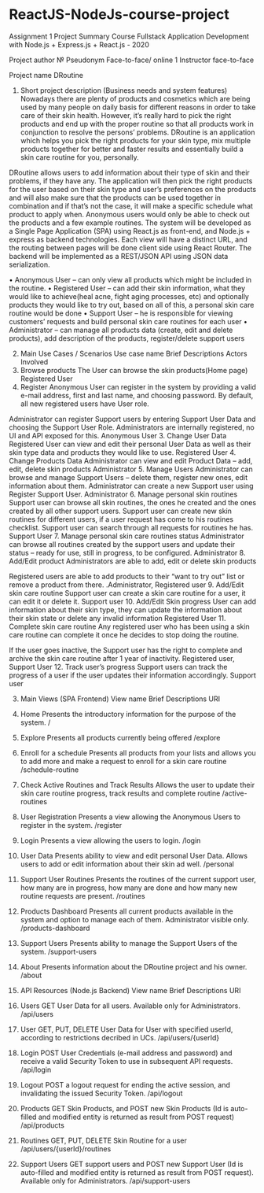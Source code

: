 # ReactJS-NodeJs-course-project


Assignment 1	Project Summary
Course	Fullstack Application Development with Node.js + Express.js + React.js - 2020

Project author 
№	Pseudonym	Face-to-face/ online
1	Instructor	face-to-face

Project name	DRoutine

1.	Short project description (Business needs and system features)
Nowadays there are plenty of products and cosmetics which are being used by many people on daily basis for different reasons in order to take care of their skin health.
However, it’s really hard to pick the right products and end up with the proper routine so that all products work in conjunction to resolve the persons’ problems.
DRoutine is an application which helps you pick the right products for your skin type, mix multiple products together for better and faster results and essentially build a skin care routine for you, personally.

DRoutine allows users to add information about their type of skin and their problems, if they have any. The application will then pick the right products for the user based on their skin type and user’s preferences on the products and will also make sure that the products can be used together in combination and if that’s not the case, it will make a specific schedule what product to apply when. Anonymous users would only be able to check out the products and a few example routines.
The system will be developed as a Single Page Application (SPA) using React.js as front-end, and Node.js + express as backend technologies. Each view will have a distinct URL, and the routing between pages will be done client side using React Router. The backend will be implemented as a REST/JSON API using JSON data serialization.

•	Anonymous User – can only view all products which might be included in the routine.
•	Registered User – can add their skin information, what they would like to achieve(heal acne, fight aging processes, etc) and optionally products they would like to try out, based on all of this, a personal skin care routine would be done
•	Support User – he is responsible for viewing customers’ requests and build personal skin care routines for each user
•	Administrator – can manage all products data (create, edit and delete products), add description of the products, register/delete support users







2.	Main Use Cases / Scenarios
Use case name	Brief Descriptions	Actors Involved
1.	Browse products	The User can browse the skin products(Home page)	Registered User
2.	Register	Anonymous User can register in the system by providing a valid e-mail address, first and last name, and choosing password. By default, all new registered users have User role.

Administrator can register Support users by entering Support User Data and choosing the Support User Role.
Administrators are internally registered, no UI and API exposed for this.	Anonymous User
3.	Change User Data 	Registered User can view and edit their personal User Data as well as their skin type data and products they would like to use.	Registered User
4.	Change Products Data	Administrator can view and edit Product Data – add, edit, delete skin products	Administrator
5. Manage Users 	Administrator can browse and manage Support Users – delete them, register new ones, edit information about them.
Administrator can create a new Support user using Register Support User.	Administrator
6. Manage personal skin routines	Support user can browse all skin routines, the ones he created and the ones created by all other support users.
Support user can create new skin routines for different users, if a user request has come to his routines checklist. Support user can search through all requests for routines he has.	Support User
7. Manage personal skin care routines status	Administrator can browse all routines created by the support users and update their status – ready for use, still in progress, to be configured.
	Administrator
8. Add/Edit product	Administrators are able to add, edit or delete skin products

Registered users are able to add products to their “want to try out” list or remove a product from there.	.Administrator,
Registered user
9. Add/Edit skin care routine	Support user can create a skin care routine for a user, it can edit it or delete it.	Support user
10. Add/Edit Skin progress	User can add information about their skin type, they can update the information about their skin state or delete any invalid information	Registered User
11. Complete skin care routine	Any registered user who has been using a skin care routine can complete it once he decides to stop doing the routine.

If the user goes inactive, the Support user has the right to complete and archive the skin care routine after 1 year of inactivity.	Registered user,
Support User
12. Track user’s progress	Support users can track the progress of a user if the user updates their information accordingly.	Support user

3.	Main Views (SPA Frontend)
View name	Brief Descriptions	URI
1.	Home	Presents the introductory information for the purpose of the system.	/
2.	Explore	Presents all products currently being offered	/explore
3.	Enroll for a schedule	Presents all products from your lists and allows you to add more and make a request to enroll for a skin care routine	/schedule-routine
4.	Check Active Routines and Track Results	Allows the user to update their skin care routine progress, track results and complete routine	/active-routines
5.	User Registration	Presents a view allowing the Anonymous Users to register in the system.	/register
6.	Login	Presents a view allowing the users to login.	/login
7.	User Data 	Presents ability to view and edit personal User Data. Allows users to add or edit information about their skin ad well.	/personal
8.	Support User Routines	Presents the routines of the current support user, how many are in progress, how many are done and how many new routine requests are present.	/routines
9.	Products Dashboard	Presents all current products available in the system and option to manage each of them.
Administrator visible only.	/products-dashboard
10.	Support Users 	Presents ability to manage the Support Users of the system.	/support-users
11.	About	Presents information about the DRoutine project and his owner.	/about

4.	API Resources (Node.js Backend)
View name	Brief Descriptions	URI
1.	Users	GET User Data for all users. Available only for Administrators.	/api/users
2.	User	GET, PUT, DELETE User Data for User with specified userId, according to restrictions decribed in UCs.	/api/users/{userId}
3.	Login	POST User Credentials (e-mail address and password) and receive a valid Security Token to use in subsequent API requests.	/api/login
4.	Logout	POST a logout request for ending the active session, and invalidating the issued Security Token.	/api/logout
5.	Products	GET Skin Products, and POST new Skin Products (Id is auto-filled and modified entity is returned as result from POST request)	/api/products
6.	Routines	GET, PUT, DELETE Skin Routine for a user 	/api/users/{userId}/routines
7.	Support Users	GET support users and POST new Support User (Id is auto-filled and modified entity is returned as result from POST request). Available only for Administrators.	/api/support-users


